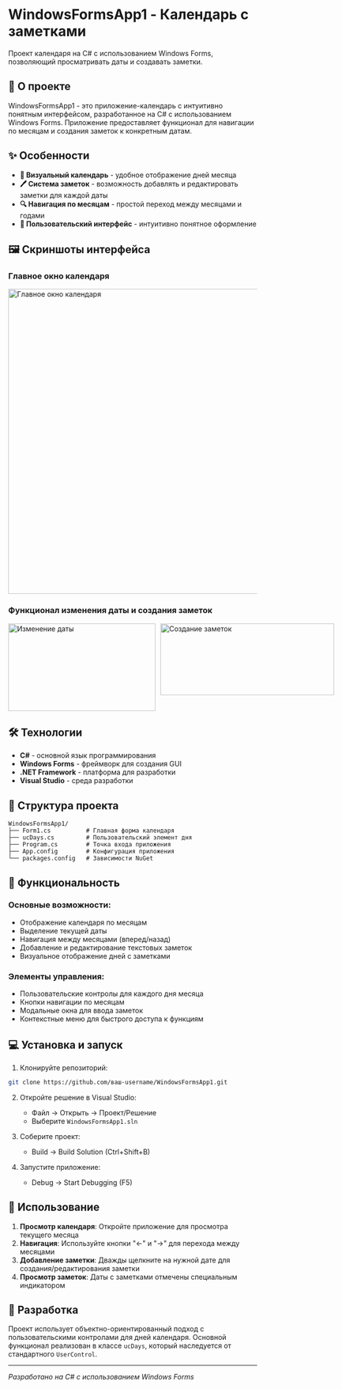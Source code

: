 # WindowsFormsApp1 - Календарь с заметками

Проект календаря на C# с использованием Windows Forms, позволяющий просматривать даты и создавать заметки.

## 📅 О проекте

WindowsFormsApp1 - это приложение-календарь с интуитивно понятным интерфейсом, разработанное на C# с использованием Windows Forms. Приложение предоставляет функционал для навигации по месяцам и создания заметок к конкретным датам.

## ✨ Особенности

- **📆 Визуальный календарь** - удобное отображение дней месяца
- **🖊️ Система заметок** - возможность добавлять и редактировать заметки для каждой даты
- **🔍 Навигация по месяцам** - простой переход между месяцами и годами
- **🎨 Пользовательский интерфейс** - интуитивно понятное оформление

## 🖼️ Скриншоты интерфейса

### Главное окно календаря
<img width="697" height="617" alt="Главное окно календаря" src="https://github.com/user-attachments/assets/85d536c6-737a-4766-9e0e-557a72c4dfb9" />

### Функционал изменения даты и создания заметок
<div style="display: flex; gap: 10px;">
  <img width="298" height="177" alt="Изменение даты" src="https://github.com/user-attachments/assets/5d7308f7-c70d-4572-9088-5df82fb7ceae" />
  <img width="352" height="145" alt="Создание заметок" src="https://github.com/user-attachments/assets/539f8e2d-8759-4d71-9704-793282476fa1" />
</div>

## 🛠️ Технологии

- **C#** - основной язык программирования
- **Windows Forms** - фреймворк для создания GUI
- **.NET Framework** - платформа для разработки
- **Visual Studio** - среда разработки

## 📁 Структура проекта

```
WindowsFormsApp1/
├── Form1.cs          # Главная форма календаря
├── ucDays.cs         # Пользовательский элемент дня
├── Program.cs        # Точка входа приложения
├── App.config        # Конфигурация приложения
└── packages.config   # Зависимости NuGet
```

## 🚀 Функциональность

### Основные возможности:
- Отображение календаря по месяцам
- Выделение текущей даты
- Навигация между месяцами (вперед/назад)
- Добавление и редактирование текстовых заметок
- Визуальное отображение дней с заметками

### Элементы управления:
- Пользовательские контролы для каждого дня месяца
- Кнопки навигации по месяцам
- Модальные окна для ввода заметок
- Контекстные меню для быстрого доступа к функциям

## 💻 Установка и запуск

1. Клонируйте репозиторий:
```bash
git clone https://github.com/ваш-username/WindowsFormsApp1.git
```

2. Откройте решение в Visual Studio:
   - Файл → Открыть → Проект/Решение
   - Выберите `WindowsFormsApp1.sln`

3. Соберите проект:
   - Build → Build Solution (Ctrl+Shift+B)

4. Запустите приложение:
   - Debug → Start Debugging (F5)

## 📝 Использование

1. **Просмотр календаря**: Откройте приложение для просмотра текущего месяца
2. **Навигация**: Используйте кнопки "←" и "→" для перехода между месяцами
3. **Добавление заметки**: Дважды щелкните на нужной дате для создания/редактирования заметки
4. **Просмотр заметок**: Даты с заметками отмечены специальным индикатором

## 🔧 Разработка

Проект использует объектно-ориентированный подход с пользовательскими контролами для дней календаря. Основной функционал реализован в классе `ucDays`, который наследуется от стандартного `UserControl`.

---

*Разработано на C# с использованием Windows Forms*
